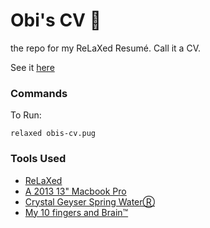 Obi's CV 📄
===========

the repo for my ReLaXed Resumé. Call it a CV.

See it [here](obis-cv.pdf)

### Commands

To Run:

`relaxed obis-cv.pug`

### Tools Used

- [ReLaXed](https://github.com/RelaxedJS/ReLaXed)
- [A 2013 13" Macbook Pro](https://support.apple.com/kb/sp691?locale=en_US)
- [Crystal Geyser Spring WaterⓇ](https://www.amazon.com/Crystal-Geyser-Alpine-Spring-Gallon/dp/B000R2Z682)
- [My 10 fingers and Brain™️](https://github.com/obiknows)
